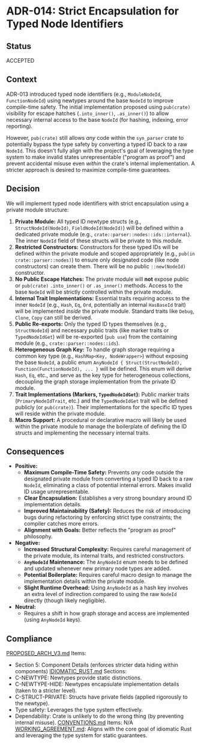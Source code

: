 # ADR-014: Strict Encapsulation for Typed Node Identifiers

## Status
ACCEPTED

## Context
ADR-013 introduced typed node identifiers (e.g., `ModuleNodeId`, `FunctionNodeId`) using newtypes around the base `NodeId` to improve compile-time safety. The initial implementation proposed using `pub(crate)` visibility for escape hatches (`.into_inner()`, `.as_inner()`) to allow necessary internal access to the base `NodeId` (for hashing, indexing, error reporting).

However, `pub(crate)` still allows *any* code within the `syn_parser` crate to potentially bypass the type safety by converting a typed ID back to a raw `NodeId`. This doesn't fully align with the project's goal of leveraging the type system to make invalid states unrepresentable ("program as proof") and prevent accidental misuse even *within* the crate's internal implementation. A stricter approach is desired to maximize compile-time guarantees.

## Decision
We will implement typed node identifiers with strict encapsulation using a private module structure:

1.  **Private Module:** All typed ID newtype structs (e.g., `StructNodeId(NodeId)`, `FieldNodeId(NodeId)`) will be defined within a dedicated private module (e.g., `crate::parser::nodes::ids::internal`). The inner `NodeId` field of these structs will be private to this module.
2.  **Restricted Constructors:** Constructors for these typed IDs will be defined within the private module and scoped appropriately (e.g., `pub(in crate::parser::nodes)`) to ensure only designated code (like node constructors) can create them. There will be no public `::new(NodeId)` constructor.
3.  **No Public Escape Hatches:** The private module will **not** expose public or `pub(crate)` `.into_inner()` or `.as_inner()` methods. Access to the base `NodeId` will be strictly controlled within the private module.
4.  **Internal Trait Implementations:** Essential traits requiring access to the inner `NodeId` (e.g., `Hash`, `Eq`, `Ord`, potentially an internal `HasBaseId` trait) will be implemented *inside* the private module. Standard traits like `Debug`, `Clone`, `Copy` can still be derived.
5.  **Public Re-exports:** Only the typed ID types themselves (e.g., `StructNodeId`) and necessary public traits (like marker traits or `TypedNodeIdGet`) will be re-exported (`pub use`) from the containing module (e.g., `crate::parser::nodes::ids`).
6.  **Heterogeneous Graph Key:** To handle graph storage requiring a common key type (e.g., `HashMap<Key, NodeWrapper>`) without exposing the base `NodeId`, a public enum `AnyNodeId { Struct(StructNodeId), Function(FunctionNodeId), ... }` will be defined. This enum will derive `Hash`, `Eq`, etc., and serve as the key type for heterogeneous collections, decoupling the graph storage implementation from the private ID module.
7.  **Trait Implementations (Markers, `TypedNodeIdGet`):** Public marker traits (`PrimaryNodeIdTrait`, etc.) and the `TypedNodeIdGet` trait will be defined publicly (or `pub(crate)`). Their implementations for the specific ID types will reside within the private module.
8.  **Macro Support:** A procedural or declarative macro will likely be used within the private module to manage the boilerplate of defining the ID structs and implementing the necessary internal traits.

## Consequences
- **Positive:**
    - **Maximum Compile-Time Safety:** Prevents *any* code outside the designated private module from converting a typed ID back to a raw `NodeId`, eliminating a class of potential internal errors. Makes invalid ID usage unrepresentable.
    - **Clear Encapsulation:** Establishes a very strong boundary around ID implementation details.
    - **Improved Maintainability (Safety):** Reduces the risk of introducing bugs during refactoring by enforcing strict type constraints; the compiler catches more errors.
    - **Alignment with Goals:** Better reflects the "program as proof" philosophy.
- **Negative:**
    - **Increased Structural Complexity:** Requires careful management of the private module, its internal traits, and restricted constructors.
    *   **`AnyNodeId` Maintenance:** The `AnyNodeId` enum needs to be defined and updated whenever new primary node types are added.
    *   **Potential Boilerplate:** Requires careful macro design to manage the implementation details within the private module.
    *   **Slight Runtime Overhead:** Using `AnyNodeId` as a hash key involves an extra level of indirection compared to using the raw `NodeId` directly (though likely negligible).
- **Neutral:**
    *   Requires a shift in how graph storage and access are implemented (using `AnyNodeId` keys).

## Compliance
[PROPOSED_ARCH_V3.md](/PROPOSED_ARCH_V3.md) Items:
- Section 5: Component Details (enforces stricter data hiding within components)
[IDIOMATIC_RUST.md](ai_workflow/AI_Always_Instructions/IDIOMATIC_RUST.md) Sections:
- C-NEWTYPE: Newtypes provide static distinctions.
- C-NEWTYPE-HIDE: Newtypes encapsulate implementation details (taken to a stricter level).
- C-STRUCT-PRIVATE: Structs have private fields (applied rigorously to the newtype).
- Type safety: Leverages the type system effectively.
- Dependability: Crate is unlikely to do the wrong thing (by preventing internal misuse).
[CONVENTIONS.md](ai_workflow/AI_Always_Instructions/CONVENTIONS.md) Items: N/A
[WORKING_AGREEMENT.md](ai_workflow/AI_Always_Instructions/WORKING_AGREEMENT.md): Aligns with the core goal of idiomatic Rust and leveraging the type system for static guarantees.

